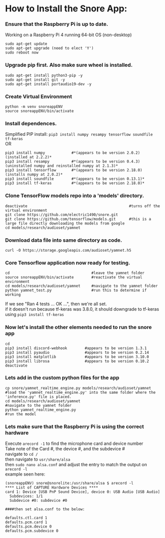 # How to Install the Snore App:

### Ensure that the Raspberry Pi is up to date.
Working on a Raspberry Pi 4 running 64-bit OS (non-desktop)
```
sudo apt-get update
sudo apt-get upgrade (need to elect 'Y')
sudo reboot now
```

### Upgrade pip first. Also make sure wheel is installed.
```
sudo apt-get install python3-pip -y
sudo apt-get install git -y
sudo apt-get install portaudio19-dev -y
```

### Create Virtual Environment
```
python -m venv snoreappENV
source snoreappENV/bin/activate
```

### Install dependences.
Simplified PIP install: ``pip3 install numpy resampy tensorflow soundfile tf-keras``\
OR
```
pip3 install numpy            #*(appears to be version 2.0.2) (installed at 2.2.2)*
pip3 install resampy          #*(appears to be version 0.4.3) (uninstalled numpy and reinstalled numpy at 2.1.3)*
pip3 install tensorflow       #*(appears to be version 2.18.0) (installs numpy at 2.0.2)*
pip3 install soundfile        #*(appears to be version 0.13.1)*
pip3 install tf-keras         #*(appears to be version 2.18.0)*
```

### Clone TensorFlow models repo into a 'models' directory.
```
deactivate                                              #turns off the virtual environment
git clone https://github.com/electric1490/snore.git
git clone https://github.com/tensorflow/models.git      #this is a large file directly downloading the models from google
cd models/research/audioset/yamnet
```

### Download data file into same directory as code.
```
curl -O https://storage.googleapis.com/audioset/yamnet.h5
```

### Core Tensorflow application now ready for testing.
```
cd                                     #leave the yamnet folder
source snoreappENV/bin/activate        #reactivate the virtual environment
cd models/research/audioset/yamnet     #navigate to the yamnet folder
python yamnet_test.py                  #run this to determine if working
```
If we see "Ran 4 tests ... OK ...", then we're all set.\
if it doesn't run because tf-keras was 3.8.0, it should downgrade to tf-keras using ``pip3 install tf-keras``

### Now let's install the other elements needed to run the snore app
```
cd
pip3 install discord-webhook        #appears to be version 1.3.1
pip3 install pyaudio                #appears to be version 0.2.14
pip3 install matplotlib             #appears to be version 3.10.0
pip3 install librosa                #appears to be version 0.10.2
deactivate
```

### Lets add in the custom python files for the app
```
cp snore/yamnet_realtime_engine.py models/research/audioset/yamnet #load the 'yamnet_realtime_engine.py' into the same folder where the 'inference.py' file is placed.
cd models/research/audioset/yamnet                                 #navigate to the yamnet folder
python yamnet_realtime_engine.py                                   #run the model
```

### Lets make sure that the Raspberry Pi is using the correct hardware
Execute ``arecord -1`` to find the microphone card and device number\
Take note of the Card #, the device #, and the subdevice #\
navigate to ``cd /``\
then navigate to ``usr/share/alsa``\
then ``sudo nano alsa.conf`` and adjust the entry to match the output on ``arecord -l``\
example seen here:

```
(snoreappENV) snore@snorelite:/usr/share/alsa $ arecord -l
**** List of CAPTURE Hardware Devices ****
card 1: Device [USB PnP Sound Device], device 0: USB Audio [USB Audio]
  Subdevices: 1/1
  Subdevice #0: subdevice #0

####then set alsa.conf to the below:

defaults.ctl.card 1
defaults.pcm.card 1
defaults.pcm.device 0
defaults.pcm.subdevice 0
```
